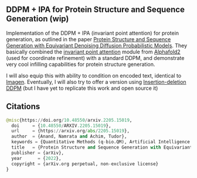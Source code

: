 ## DDPM + IPA for Protein Structure and Sequence Generation (wip)

Implementation of the DDPM + IPA (invariant point attention) for protein generation, as outlined in the paper <a href="https://arxiv.org/abs/2205.15019">Protein Structure and Sequence Generation with Equivariant Denoising Diffusion Probabilistic Models</a>. They basically combined the <a href="https://github.com/lucidrains/invariant-point-attention">invariant point attention</a> module from <a href="https://github.com/deepmind/alphafold">Alphafold2</a> (used for coordinate refinement) with a standard DDPM, and demonstrate very cool infilling capabilities for protein structure generation.

I will also equip this with ability to condition on encoded text, identical to <a href="https://github.com/lucidrains/imagen-pytorch">Imagen</a>. Eventually, I will also try to offer a version using <a href="https://arxiv.org/abs/2107.07675">Insertion-deletion DDPM</a> (but I have yet to replicate this work and open source it)

## Citations

```py
@misc{https://doi.org/10.48550/arxiv.2205.15019,
  doi     = {10.48550/ARXIV.2205.15019},
  url     = {https://arxiv.org/abs/2205.15019},
  author  = {Anand, Namrata and Achim, Tudor},
  keywords = {Quantitative Methods (q-bio.QM), Artificial Intelligence (cs.AI), FOS: Biological sciences, FOS: Biological sciences, FOS: Computer and information sciences, FOS: Computer and information sciences},
  title   = {Protein Structure and Sequence Generation with Equivariant Denoising Diffusion Probabilistic Models},
  publisher = {arXiv},
  year      = {2022},
  copyright = {arXiv.org perpetual, non-exclusive license}
}
```
